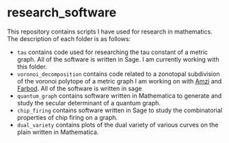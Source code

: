 # research_software

This repository contains scripts I have used for research in mathematics. The
description of each folder is as follows:
- `tau` contains code used for researching the tau constant of a metric graph.
  All of the software is written in Sage.  I am currently working with this
folder.
- `voronoi_decomposition` contains code related to a zonotopal subdivision of
  the voronoi polytope of a metric graph I am working on with
[Amzi](https://www.math.cmu.edu/~amzij/) and
[Farbod](https://sites.math.washington.edu/~farbod/). All of the software is written in sage
- `quantum_graph` contains software written in Mathematica to generate and
  study the secular determinant of a quantum graph.
- `chip_firing` contains software written in Sage to study the combinatorial
  properties of chip firing on a graph.
- `dual_variety` contains plots of the dual variety of various curves on the
  plain written in Mathematica.
